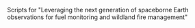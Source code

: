 Scripts for "Leveraging the next generation of spaceborne Earth observations for fuel monitoring and wildland fire management"
